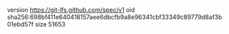 version https://git-lfs.github.com/spec/v1
oid sha256:698bf411e640418157aee6dbcfb9a8e96341cbf33349c89779d8af3b01ebd57f
size 51653

